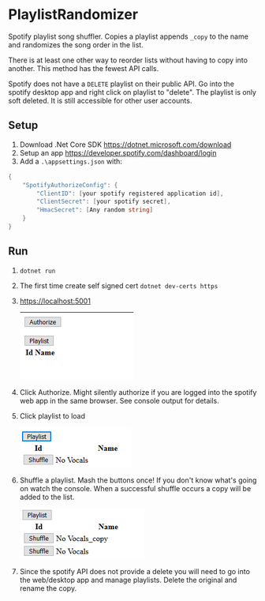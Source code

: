 # PlaylistRandomizer

Spotify playlist song shuffler. Copies a playlist appends `_copy` to the name and randomizes the song order in the list.

There is at least one other way to reorder lists without having to copy into another. This method has the fewest API calls.

Spotify does not have a `DELETE` playlist on their public API. Go into the spotify desktop app and right click on playlist to "delete". The playlist is only soft deleted. It is still accessible for other user accounts.

## Setup

1. Download .Net Core SDK <https://dotnet.microsoft.com/download>
1. Setup an app <https://developer.spotify.com/dashboard/login>
1. Add a `.\appsettings.json` with:

``` C#
{
    "SpotifyAuthorizeConfig": {
        "ClientID": [your spotify registered application id],
        "ClientSecret": [your spotify secret],
        "HmacSecret": [Any random string]
    }
}
```

## Run

1. `dotnet run`
1. The first time create self signed cert `dotnet dev-certs https`
1. <https://localhost:5001>

    ![index](img/indexpage.png)
1. Click Authorize. Might silently authorize if you are logged into the spotify web app in the same browser. See console output for details.
1. Click playlist to load

    ![playlist](img/playlist.png)
1. Shuffle a playlist. Mash the buttons once! If you don't know what's going on watch the console. When a successful shuffle occurs a copy will be added to the list.

    ![shuffle](img/shuffle.png)
1. Since the spotify API does not provide a delete you will need to go into the web/desktop app and manage playlists. Delete the original and rename the copy.
